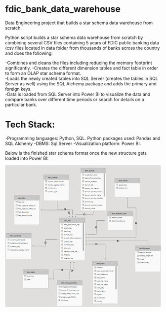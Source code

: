 # fdic_bank_data_warehouse
Data Engineering project that builds a star schema data warehouse from scratch. 

Python script builds a star schema data warehouse from scratch by combining several CSV files containing 5 years of FDIC public banking data (csv files located in data folder from thousands of banks across the country and does the following:

-Combines and cleans the files including reducing the memory footprint significantly.
-Creates the different dimension tables and fact table in order to form an OLAP star schema format.  
-Loads the newly created tables into SQL Server (creates the tables in SQL Server as well) using the SQL Alchemy package and adds the primary and foreign keys.    
-Data is loaded from SQL Server into Power BI to visualize the data and compare banks over different time periods or search for details on a particular bank.  

 # Tech Stack:
-Programming languages:  Python, SQL.  Python packages used:  Pandas and SQL Alchemy
-DBMS:  Sql Server
-Visualization platform:  Power BI.  

Below is the finished star schema format once the new structure gets loaded into Power BI:

![](/Star%20Schema.PNG)



